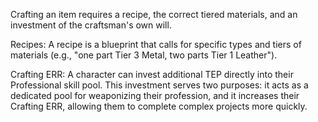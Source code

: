 Crafting an item requires a recipe, the correct tiered materials, and an investment of the craftsman's own will.

Recipes: A recipe is a blueprint that calls for specific types and tiers of materials (e.g., "one part Tier 3 Metal, two parts Tier 1 Leather").

Crafting ERR: A character can invest additional TEP directly into their Professional skill pool. This investment serves two purposes: it acts as a dedicated pool for weaponizing their profession, and it increases their Crafting ERR, allowing them to complete complex projects more quickly.